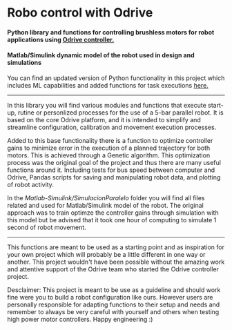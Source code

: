 # Robo control with Odrive
#### Python library and functions for controlling brushless motors for robot applications using [Odrive controller.](https://www.semanticscholar.org/paper/Development-of-a-Five-Bar-Parallel-Robot-With-Large-Campos-Bourbonnais/4f945b3db879c18c8fdf2b01860d8a9b2f9a274d?p2df)
#### Matlab/Simulink dynamic model of the robot used in design and simulations

You can find an updated version of Python functionality in this project which includes ML capabilities and added functions for task executions [here.](https://github.com/valenmgama/robo-evoML)

***

In this library you will find various modules and functions that execute start-up, rutine or personlized processes for the use of a 5-bar parallel robot. It is based on the core Odrive platform, and it is intended to simplify and streamline configuration, calibration and movement execution processes.

Added to this base functionality there is a function to optimize controller gains to minimize error in the execution of a planned trajectory for both motors. This is achieved through a Genetic algorithm. This optimization process was the original goal of the project and thus there are many useful functions around it. 
Including tests for bus speed between computer and Odrive, Pandas scripts for saving and manipulating robot data, and plotting of robot activity.

In the _Matlab-Simulink/SimulacionParalelo_ folder you will find all files related and used for Matlab/Simulink model of the robot. The original approach was to train optimze the controller gains through simulation with this model but be advised that it took one hour of computing to simulate 1 second of robot movement.

---

This functions are meant to be used as a starting point and as inspiration for your own project which will probably be a little different in one way or another. This project wouldn't have been possible without the amazing work and attentive support of the Odrive team who started the Odrive controller project.

Desclaimer: This project is meant to be use as a guideline and should work fine were you to build a robot configuration like ours. However users are personally responsible for adapting functions to their setup and needs and remember to always be very careful with yourself and others when testing high power motor controllers. Happy engineering :)
